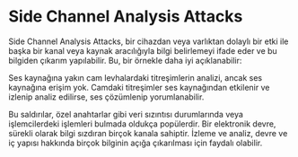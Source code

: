 # Side Channel Analysis Attacks

Side Channel Analysis Attacks, bir cihazdan veya varlıktan dolaylı bir etki ile başka bir kanal veya kaynak aracılığıyla bilgi belirlemeyi ifade eder ve bu bilgiden çıkarım yapılabilir. Bu, bir örnekle daha iyi açıklanabilir:

Ses kaynağına yakın cam levhalardaki titreşimlerin analizi, ancak ses kaynağına erişim yok. Camdaki titreşimler ses kaynağından etkilenir ve izlenip analiz edilirse, ses çözümlenip yorumlanabilir.

Bu saldırılar, özel anahtarlar gibi veri sızıntısı durumlarında veya işlemcilerdeki işlemleri bulmada oldukça popülerdir. Bir elektronik devre, sürekli olarak bilgi sızdıran birçok kanala sahiptir. İzleme ve analiz, devre ve iç yapısı hakkında birçok bilginin açığa çıkarılması için faydalı olabilir.
